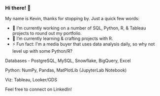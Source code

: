 ### Hi there! 👋

My name is Kevin, thanks for stopping by. Just a quick few words:
- 🔭 I’m currently working on a number of SQL, Python, R, & Tableau projects to round out my portfolio.
- 🌱 I’m currently learning & crafting projects with R.
- ⚡ Fun fact: I'm a media buyer that uses data analysis daily, so why not level up with some Python/R?

Databases - PostgreSQL, MySQL, Snowflake, BigQuery, Excel

Python: NumPy, Pandas, MatPlotLib (JupyterLab Notebook)

Viz: Tableau, Looker/GDS

Feel free to connect on LinkedIn! 

